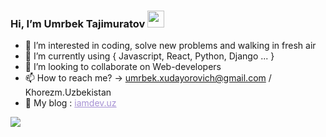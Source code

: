 ###  Hi, I’m Umrbek Tajimuratov <img src="https://media.giphy.com/media/hvRJCLFzcasrR4ia7z/giphy.gif" width="27px" />
- 👀 I’m interested in coding, solve new problems and walking in fresh air
- 🌱 I’m currently using { Javascript, React, Python, Django ... } 
- 💞️ I’m looking to collaborate on Web-developers
- 📫 How to reach me? -> umrbek.xudayorovich@gmail.com / Khorezm.Uzbekistan
- 🔗 My blog : <a target="_blank" href="http://iamdev.uz/" style="color: #A691D4">iamdev.uz</a>
<img src="https://scontent.fppk1-1.fna.fbcdn.net/v/t1.6435-9/188472129_528784038149475_4040288042198952310_n.jpg?stp=dst-jpg_s1080x2048&_nc_cat=104&ccb=1-7&_nc_sid=e3f864&_nc_ohc=YeboVGopLpUAX_3BcRd&_nc_ht=scontent.fppk1-1.fna&oh=00_AT8x2j1Bh_Whd3jJWVC6zF-yGYmNFosjVuW2sXndhYY64A&oe=633044A7" />
<!---
Umrbek-Xudayorovich-Tajimuratov/Umrbek-Xudayorovich-Tajimuratov is a ✨ special ✨ repository because its `README.md` (this file) appears on your GitHub profile.
You can click the Preview link to take a look at your changes.
--->

